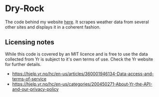 # Dry-Rock

The code behind my website
[here](https://rory-sullivan.github.io/Dry-Rock/).  It scrapes weather
data from several other sites and displays it in a coherent fashion.

## Licensing notes

While this code is covered by an MIT licence and is free to use the data
collected from Yr is subject to it's own terms of use. Check the Yr website for
further details.

- <https://hjelp.yr.no/hc/en-us/articles/360001946134-Data-access-and-terms-of-service>
- <https://hjelp.yr.no/hc/en-us/categories/200450271-About-Yr-the-API-and-our-privacy-policy>

